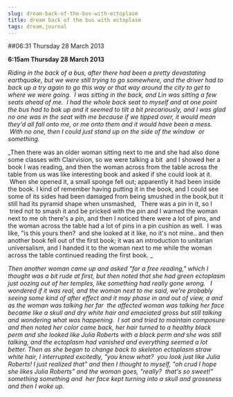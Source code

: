 ```yaml
---
slug: dream-back-of-the-bus-with-ectoplasm
title: dream back of the bus with ectoplasm
tags: dream,journal
---
```


##06:31 Thursday 28 March 2013

**6:15am Thursday 28 March 2013**

_Riding in the back of a bus, after there had been a pretty devastating earthquake, but we were still trying to go somewhere, and the driver had to back up a try again to go this way or that way around the city to get to where we were going.  I was sitting in the back, and Lin was sitting a few seats ahead of me.  I had the whole back seat to myself and at one point the bus had to bak up and it seemed to tilt a bit precariously, and I was glad no one was in the seat with me because if we tipped over, it would mean they'd all fall onto me, or me onto them and it would have been a mess.  With no one, then I could just stand up on the side of the window  or something._

_Then there was an older woman sitting next to me and she had also done some classes with Clairvision, so we were talking a bit  and I showed her a book I was reading, and then the woman across from the table across the table from us was like interesting book and asked if she could look at it.  When she opened it, a small sponge fell out; apparently it had been inside the book. I kind of remember having putting it in the book, and I could see some of its sides had been damaged from being smushed in the book,but it still had its pyramid shape when unsmashed,   There was a pin in it, so I  tried not to smash it and be pricked with the pin and I warned the woman next to me oh there's a pin, and then I noticed there were a lot of pins, and the woman across the table had a lot of pins in a pin cushion as well.  I was like, "is this yours then?  and she looked at it like, no it's not mine.. and then another book fell out of the first book; it was an introduction to unitarian universalism, and I handed it to the woman next to me while the woman across the table continued reading the first book. _

_Then another woman came up and asked "for a free reading," which I thought was a bit rude at first, but then noted that she had green ectoplasm just oozing out of her temples, like something had really gone wrong.   I wondered if it was real, and the woman next to me said, we're probably seeing some kind of after effect and it may phase in and out of view, a and as the woman was talking her far  the affected woman was talking her face became like a skull and dry white hair and emaciated gross but still talking and wondering what was happening.  I sat and tried to maintain composure and then noted her color came back, her hair turned to a healthy black perm and she looked like Julia Roberts with a black perm and she was still talking, and the ectoplasm had vanished and everything seemed a lot better. Then as she began to change back to skeleton ectoplasm straw white hair, I interrupted excitedly, "you know what?  you look just like Julia Roberts! I just realized that" and then I thought to myself, "oh crud I hope she likes Julia Roberts" and the woman goes, "really?  that's so sweet!" something something and  her face kept turning into a skull and grossness and then I woke up._


